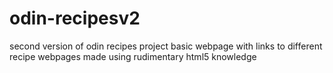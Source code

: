 # odin-recipesv2
second version of odin recipes project
basic webpage with links to different recipe webpages made using rudimentary html5 knowledge
